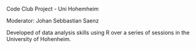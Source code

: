 Code Club Project - Uni Hohemheim

Moderator: Johan Sebbastian Saenz

Developed of data analysis skills using R over a series of sessions in the University of Hohenheim.
